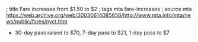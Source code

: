 ; title Fare increases from $1.50 to $2
; tags mta fare-increases
; source mta https://web.archive.org/web/20030614085656/http://www.mta.info/mta/news/public/fares/nyct.htm

- 30-day pass raised to $70, 7-day pass to $21, 1-day pass to $7
